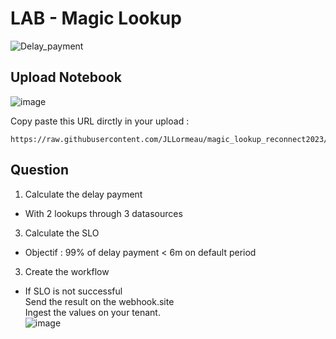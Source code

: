 # LAB - Magic Lookup
![Delay_payment](https://github.com/JLLormeau/reconnect2023/blob/main/delay_payment.png?raw=true)

## Upload Notebook

![image](https://github.com/JLLormeau/magic_lookup_reconnect2023/assets/40337213/bd703ab3-f146-47ce-a5df-b1a9e0e58cd0)

Copy paste this URL dirctly in your upload : 
  
    https://raw.githubusercontent.com/JLLormeau/magic_lookup_reconnect2023/main/magic_lookup%20_reconnect2023.json  


## Question
1) Calculate the delay payment

- With 2 lookups through 3 datasources

3) Calculate the SLO 

- Objectif : 99% of delay payment < 6m on default period

3) Create the workflow

- If SLO is not successful  
Send the result on the webhook.site  
Ingest the values on your tenant.  
![image](https://github.com/JLLormeau/magic_lookup_reconnect2023/assets/40337213/97715d42-c287-4cf5-9360-b20a9a14cdd9)
